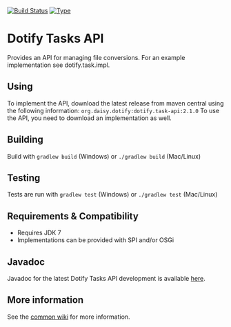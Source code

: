 [![Build Status](https://travis-ci.org/brailleapps/dotify.task-api.svg?branch=master)](https://travis-ci.org/brailleapps/dotify.task-api)
[![Type](https://img.shields.io/badge/type-api-blue.svg)](https://github.com/brailleapps/wiki/wiki/Types)

# Dotify Tasks API #
Provides an API for managing file conversions. For an example implementation see dotify.task.impl.

## Using ##
To implement the API, download the latest release from maven central using the following information: `org.daisy.dotify:dotify.task-api:2.1.0`
To use the API, you need to download an implementation as well.

## Building ##
Build with `gradlew build` (Windows) or `./gradlew build` (Mac/Linux)

## Testing ##
Tests are run with `gradlew test` (Windows) or `./gradlew test` (Mac/Linux)

## Requirements & Compatibility ##
- Requires JDK 7
- Implementations can be provided with SPI and/or OSGi

## Javadoc ##
Javadoc for the latest Dotify Tasks API development is available [here](http://brailleapps.github.io/dotify.task-api/latest/javadoc/).

## More information ##
See the [common wiki](https://github.com/brailleapps/wiki/wiki) for more information.
